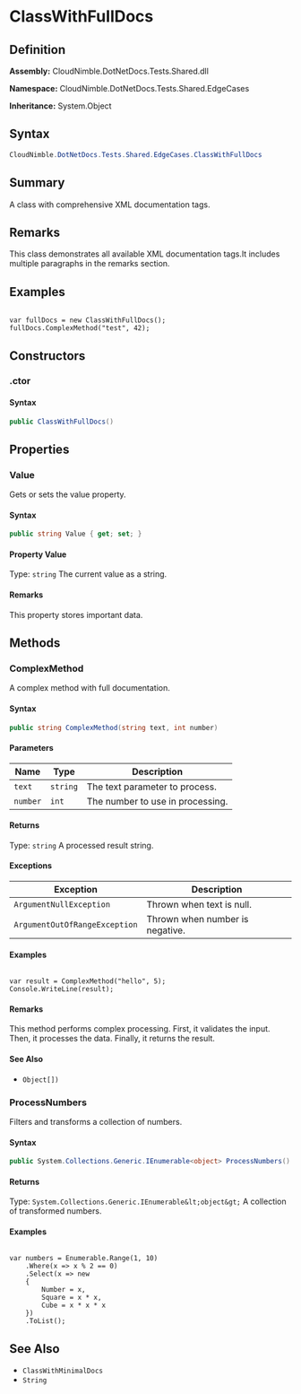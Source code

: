 # ClassWithFullDocs

## Definition

**Assembly:** CloudNimble.DotNetDocs.Tests.Shared.dll

**Namespace:** CloudNimble.DotNetDocs.Tests.Shared.EdgeCases

**Inheritance:** System.Object

## Syntax

```csharp
CloudNimble.DotNetDocs.Tests.Shared.EdgeCases.ClassWithFullDocs
```

## Summary

A class with comprehensive XML documentation tags.

## Remarks

<para>This class demonstrates all available XML documentation tags.</para><para>It includes multiple paragraphs in the remarks section.</para>

## Examples

<code>
var fullDocs = new ClassWithFullDocs();
fullDocs.ComplexMethod("test", 42);
</code>

## Constructors

### .ctor

#### Syntax

```csharp
public ClassWithFullDocs()
```

## Properties

### Value

Gets or sets the value property.

#### Syntax

```csharp
public string Value { get; set; }
```

#### Property Value

Type: `string`
The current value as a string.

#### Remarks

This property stores important data.

## Methods

### ComplexMethod

A complex method with full documentation.

#### Syntax

```csharp
public string ComplexMethod(string text, int number)
```

#### Parameters

| Name | Type | Description |
|------|------|-------------|
| `text` | `string` | The text parameter to process. |
| `number` | `int` | The number to use in processing. |

#### Returns

Type: `string`
A processed result string.

#### Exceptions

| Exception | Description |
|-----------|-------------|
| `ArgumentNullException` | Thrown when text is null. |
| `ArgumentOutOfRangeException` | Thrown when number is negative. |

#### Examples

<code>
var result = ComplexMethod("hello", 5);
Console.WriteLine(result);
</code>

#### Remarks

<para>This method performs complex processing.</para><list type="bullet">
  <item>
    <description>First, it validates the input.</description>
  </item>
  <item>
    <description>Then, it processes the data.</description>
  </item>
  <item>
    <description>Finally, it returns the result.</description>
  </item>
</list>

#### See Also

- `Object[])`

### ProcessNumbers

Filters and transforms a collection of numbers.

#### Syntax

```csharp
public System.Collections.Generic.IEnumerable<object> ProcessNumbers()
```

#### Returns

Type: `System.Collections.Generic.IEnumerable&lt;object&gt;`
A collection of transformed numbers.

#### Examples

<code>
var numbers = Enumerable.Range(1, 10)
    .Where(x =&gt; x % 2 == 0)
    .Select(x =&gt; new
    {
        Number = x,
        Square = x * x,
        Cube = x * x * x
    })
    .ToList();
</code>

## See Also

- `ClassWithMinimalDocs`
- `String`

